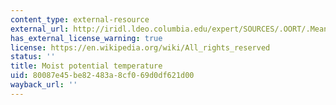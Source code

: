 ```yaml
---
content_type: external-resource
external_url: http://iridl.ldeo.columbia.edu/expert/SOURCES/.OORT/.Mean/.tair/%28Kelvin%29unitconvert/dup/1000./P/div/ln/2./7./div/mul/eexp/mul[X]average[T]average/SOURCES/.OORT/.Mean/.tair[X]average[T]average/0.067/mul/eexp/6.11/mul/287.05/mul/461.39/div/P/div/SOURCES/.OORT/.Mean/.tair/273/add[X]average[T]average/div/2.25/mul/1000000./mul/1005/div/eexp/mul/Y/-30/30/RANGEEDGES/[Y+]average/figviewer.html?my.help=more+options&map.aprod.units=Kelvin_scale&map.aprod.plotlast=500&map.url=P+fig-+line+-fig&map.domain=+%7B+/aprod+190+500+plotrange+P+50.+1000.+plotrange+%7D&map.domainparam=+/plotaxislength+432+psdef+/plotborder+72+psdef+/XOVY+0.5+psdef&map.zoom=Zoom&map.aprod.plotfirst=190&map.P.plotfirst=50.&map.P.units=mb&map.P.plotlast=1000.&map.newurl.grid0=P&map.newurl.plot=line&map.plotaxislength=432&map.plotborder=72&map.fnt=Helvetica&map.fntsze=16&map.XOVY=0.5&map.color_smoothing=1
has_external_license_warning: true
license: https://en.wikipedia.org/wiki/All_rights_reserved
status: ''
title: Moist potential temperature
uid: 80087e45-be82-483a-8cf0-69d0df621d00
wayback_url: ''
---
```

